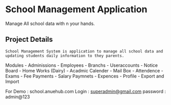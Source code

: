﻿# School Management Application
Manage All school data with n your hands.

Project Details
---------------
	School Management System is application to manage all school data and updating students daily information to they parents.
	
Modules
	- Adminissions
	- Employees
	- Branchs
	- Useraccounts
	- Notice Board
	- Home Works (Dairy)
	- Acadmic Calender
	- Mail Box
	- Attendence
	- Exams
	- Fee Payments
	- Salary Paymnets
	- Expences
	- Profile
	- Export and Import
	
For Demo : 	school.anuehub.com
					 	Login 		: superadmin@gmail.com
						password	:	admin@123
